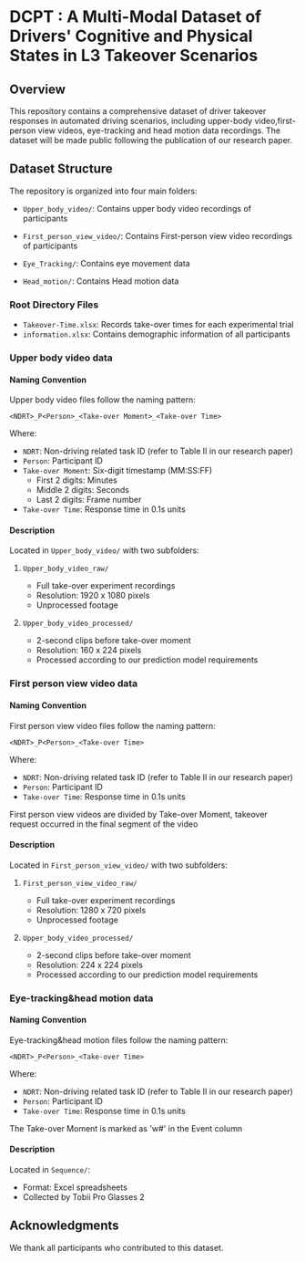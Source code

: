 # DCPT : **A Multi-Modal Dataset of Drivers' Cognitive and Physical States in L3 Takeover Scenarios**

## Overview

This repository contains a comprehensive dataset of driver takeover responses in automated driving scenarios, including upper-body video,first-person view videos, eye-tracking and head motion data recordings. The dataset will be made public following the publication of our research paper.

## Dataset Structure

The repository is organized into four main folders:

- `Upper_body_video/`: Contains upper body video recordings of participants
- `First_person_view_video/`: Contains First-person view video recordings of participants

- `Eye_Tracking/`: Contains eye movement data
- `Head_motion/`: Contains Head motion data

### Root Directory Files

- `Takeover-Time.xlsx`: Records take-over times for each experimental trial
- `information.xlsx`: Contains demographic information of all participants

### Upper body video data

#### Naming Convention

Upper body video files follow the naming pattern:

`<NDRT>_P<Person>_<Take-over Moment>_<Take-over Time>`

Where:

- `NDRT`: Non-driving related task ID (refer to Table II in our research paper)
- `Person`: Participant ID
- `Take-over Moment`: Six-digit timestamp (MM:SS:FF)
  - First 2 digits: Minutes
  - Middle 2 digits: Seconds
  - Last 2 digits: Frame number
- `Take-over Time`: Response time in 0.1s units

#### Description

Located in `Upper_body_video/` with two subfolders:

1. ```
   Upper_body_video_raw/
   ```

   - Full take-over experiment recordings
   - Resolution: 1920 x 1080 pixels
   - Unprocessed footage

2. ```
   Upper_body_video_processed/
   ```

   - 2-second clips before take-over moment
   - Resolution: 160 x 224 pixels
   - Processed according to our prediction model requirements

### First person view video data

#### Naming Convention

First person view video files follow the naming pattern:

`<NDRT>_P<Person>_<Take-over Time>`

Where:

- `NDRT`: Non-driving related task ID (refer to Table II in our research paper)
- `Person`: Participant ID
- `Take-over Time`: Response time in 0.1s units

First person view videos are divided by Take-over Moment, takeover request occurred in the final segment of the video

#### Description

Located in `First_person_view_video/` with two subfolders:

1. ```
   First_person_view_video_raw/
   ```

   - Full take-over experiment recordings
   - Resolution: 1280 x 720 pixels
   - Unprocessed footage

2. ```
   Upper_body_video_processed/
   ```

   - 2-second clips before take-over moment
   - Resolution: 224 x 224 pixels
   - Processed according to our prediction model requirements

### Eye-tracking&head motion data

#### Naming Convention

Eye-tracking&head motion files follow the naming pattern:

`<NDRT>_P<Person>_<Take-over Time>`

Where:

- `NDRT`: Non-driving related task ID (refer to Table II in our research paper)
- `Person`: Participant ID
- `Take-over Time`: Response time in 0.1s units

The Take-over Moment is marked as 'w#' in the Event column

#### Description

Located in `Sequence/`:

- Format: Excel spreadsheets
- Collected by Tobii Pro Glasses 2


## Acknowledgments

We thank all participants who contributed to this dataset.
